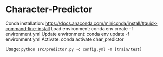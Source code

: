 # Character-Predictor
Conda installation: https://docs.anaconda.com/miniconda/install/#quick-command-line-install
Load environment: conda env create -f environment.yml
Update environment: conda env update -f environment.yml
Activate: conda activate char_predictor

Usage: 
```python src/predictor.py -c config.yml -m [train/test]```